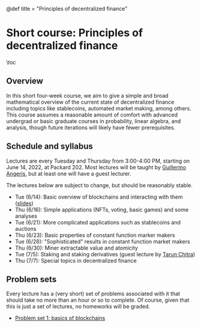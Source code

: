 @def title = "Principles of decentralized finance"

# Short course: Principles of decentralized finance

\toc

## Overview
In this short four-week course, we aim to give a simple and broad mathematical
overview of the current state of decentralized finance including topics like
stablecoins, automated market making, among others. This course assumes a
reasonable amount of comfort with advanced undergrad or basic graduate courses
in probability, linear algebra, and analysis, though future iterations 
will likely have fewer prerequisites.

## Schedule and syllabus
Lectures are every Tuesday and Thursday from 3:00-4:00 PM, starting on June 14,
2022, at Packard 202. Most lectures will be taught by
[Guillermo Angeris](https://angeris.github.io), but at least one will have a guest
lecturer.

The lectures below are subject to change, but should be reasonably stable.
- Tue (6/14): Basic overview of blockchains and interacting with them ([slides](slides/slides-01.pdf))
- Thu (6/16): Simple applications (NFTs, voting, basic games) and some analyses
- Tue (6/21): More complicated applications such as stablecoins and auctions
- Thu (6/23): Basic properties of constant function marker makers
- Tue (6/28): "Sophisticated" results in constant function market makers
- Thu (6/30): Miner extractable value and atomicity
- Tue (7/5): Staking and staking derivatives (guest lecture by [Tarun Chitra](https://twitter.com/tarunchitra/))
- Thu (7/7): Special topics in decentralized finance

## Problem sets
Every lecture has a (very short) set of problems associated with it that should
take no more than an hour or so to complete. Of course, given that this is just
a set of lectures, no homeworks will be graded.

- [Problem set 1: basics of blockchains](psets/exercises-01.pdf)
